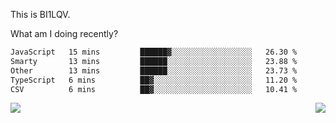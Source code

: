 This is BI1LQV.

What am I doing recently?

<!--START_SECTION:waka-->

```txt
JavaScript   15 mins         ██████▓░░░░░░░░░░░░░░░░░░   26.30 %
Smarty       13 mins         ██████░░░░░░░░░░░░░░░░░░░   23.88 %
Other        13 mins         ██████░░░░░░░░░░░░░░░░░░░   23.73 %
TypeScript   6 mins          ██▓░░░░░░░░░░░░░░░░░░░░░░   11.20 %
CSV          6 mins          ██▓░░░░░░░░░░░░░░░░░░░░░░   10.41 %
```

<!--END_SECTION:waka-->
<img align="right" src="https://github-readme-stats.vercel.app/api?username=bi1lqv&show_icons=true&count_private=true">

<img src="https://metrics.lecoq.io/bi1lqv?template=classic&base.activity=0&base.community=0&base.repositories=0&base.metadata=0&isocalendar=1&base=header%2C%20activity%2C%20community%2C%20repositories%2C%20metadata&base.indepth=false&base.hireable=false&isocalendar=false&isocalendar.duration=full-year&config.timezone=Asia%2FShanghai">
